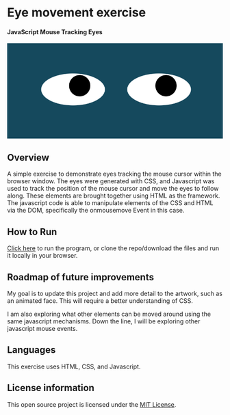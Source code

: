 # Eye movement exercise

#### JavaScript Mouse Tracking Eyes
![screenshot](/screenshot.png)

## Overview

A simple exercise to demonstrate eyes tracking the mouse cursor within the browser window. The eyes were generated with CSS, and Javascript was used to track the position of the mouse cursor and move the eyes to follow along. These elements are brought together using HTML as the framework. The javascript code is able to manipulate elements of the CSS and HTML via the DOM, specifically the onmousemove Event in this case.

## How to Run

[Click here](https://zikman23.github.io/eye-exercise/) to run the program, or clone the repo/download the files and run it locally in your browser.

## Roadmap of future improvements

My goal is to update this project and add more detail to the artwork, such as an animated face. This will require a better understanding of CSS.

I am also exploring what other elements can be moved around using the same javascript mechanisms. Down the line, I will be exploring other javascript mouse events.

## Languages

This exercise uses HTML, CSS, and Javascript.

## License information

This open source project is licensed under the [MIT License](/LICENSE).
